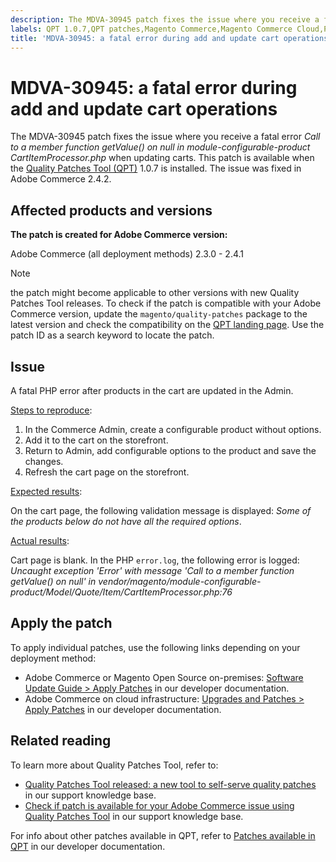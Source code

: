 ```yaml
---
description: The MDVA-30945 patch fixes the issue where you receive a fatal error *Call to a member function getValue() on null in module-configurable-product CartItemProcessor.php* when updating carts. This patch is available when the [Quality Patches Tool (QPT)](https://support.magento.com/hc/en-us/articles/360047139492) 1.0.7 is installed. The issue was fixed in Adobe Commerce 2.4.2.
labels: QPT 1.0.7,QPT patches,Magento Commerce,Magento Commerce Cloud,PHP Fatal Error,blank cart,support tools,Adobe Commerce,cloud infrastructure,on-premises
title: 'MDVA-30945: a fatal error during add and update cart operations'
---
```


# MDVA-30945: a fatal error during add and update cart operations

The MDVA-30945 patch fixes the issue where you receive a fatal error *Call to a member function getValue() on null in module-configurable-product CartItemProcessor.php* when updating carts. This patch is available when the [Quality Patches Tool (QPT)](https://support.magento.com/hc/en-us/articles/360047139492) 1.0.7 is installed. The issue was fixed in Adobe Commerce 2.4.2.

## Affected products and versions

**The patch is created for Adobe Commerce version:**

Adobe Commerce (all deployment methods) 2.3.0 - 2.4.1

>[!NOTE]
>
>the patch might become applicable to other versions with new Quality Patches Tool releases. To check if the patch is compatible with your Adobe Commerce version, update the `magento/quality-patches` package to the latest version and check the compatibility on the [QPT landing page](https://devdocs.magento.com/quality-patches/tool.html#patch-grid). Use the patch ID as a search keyword to locate the patch.

## Issue

A fatal PHP error after products in the cart are updated in the Admin.

<ins>Steps to reproduce</ins>:

1. In the Commerce Admin, create a configurable product without options.
1. Add it to the cart on the storefront.
1. Return to Admin, add configurable options to the product and save the changes.
1. Refresh the cart page on the storefront.

<ins>Expected results</ins>:

On the cart page, the following validation message is displayed: *Some of the products below do not have all the required options*.

<ins>Actual results</ins>:

Cart page is blank. In the PHP `error.log`, the following error is logged: *Uncaught exception 'Error' with message 'Call to a member function getValue() on null' in vendor/magento/module-configurable-product/Model/Quote/Item/CartItemProcessor.php:76*

## Apply the patch

To apply individual patches, use the following links depending on your deployment method:

* Adobe Commerce or Magento Open Source on-premises: [Software Update Guide > Apply Patches](https://devdocs.magento.com/guides/v2.4/comp-mgr/patching/mqp.html) in our developer documentation.
* Adobe Commerce on cloud infrastructure: [Upgrades and Patches > Apply Patches](https://devdocs.magento.com/cloud/project/project-patch.html) in our developer documentation.

## Related reading

To learn more about Quality Patches Tool, refer to:

* [Quality Patches Tool released: a new tool to self-serve quality patches](https://support.magento.com/hc/en-us/articles/360047139492) in our support knowledge base.
* [Check if patch is available for your Adobe Commerce issue using Quality Patches Tool](https://support.magento.com/hc/en-us/articles/360047125252) in our support knowledge base.

For info about other patches available in QPT, refer to [Patches available in QPT](https://devdocs.magento.com/quality-patches/tool.html#patch-grid) in our developer documentation.